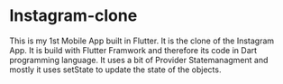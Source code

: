 # Instagram-clone

This is my 1st Mobile App built in Flutter.
It is the clone of the Instagram App.
It is build with Flutter Framwork and therefore its code in Dart programming language.
It uses a bit of Provider Statemanagment and mostly it uses setState to update the state of the objects.
